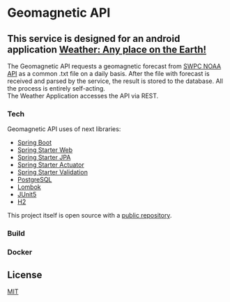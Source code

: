 # Geomagnetic API

## This service is designed for an android application [Weather: Any place on the Earth!](https://play.google.com/store/apps/details?id=net.c7j.wna&hl=ru "Google Play")

The Geomagnetic API requests a geomagnetic forecast from [SWPC NOAA API](https://services.swpc.noaa.gov/text/3-day-geomag-forecast.txt) as a common .txt file on a daily basis. After the file with forecast is received and parsed by the service, the result is stored to the database. All the process is entirely self-acting.  
The Weather Application accesses the API via REST.

### Tech

Geomagnetic API uses of next libraries:

* [Spring Boot]
* [Spring Starter Web]
* [Spring Starter JPA]
* [Spring Starter Actuator]
* [Spring Starter Validation]
* [PostgreSQL]
* [Lombok]
* [JUnit5]
* [H2] 

This project itself is open source with a [public repository][git-repo].

### Build

### Docker

License
----

[MIT](LICENSE)


[Spring Boot]: <https://spring.io/projects/spring-boot>
[Spring Starter Web]: <https://mvnrepository.com/artifact/org.springframework.boot/spring-boot-starter-web/2.1.5.RELEASE>
[Spring Starter JPA]: <https://mvnrepository.com/artifact/org.springframework.boot/spring-boot-starter-data-jpa/2.1.5.RELEASE>
[Spring Starter Actuator]: <https://mvnrepository.com/artifact/org.springframework.boot/spring-boot-actuator/2.1.5.RELEASE>
[Spring Starter Validation]: <https://mvnrepository.com/artifact/org.springframework.boot/spring-boot-starter-validation/2.1.5.RELEASE>
[PostgreSQL]: <https://www.postgresql.org/>
[Lombok]: <https://projectlombok.org/>
[JUnit5]: <https://junit.org/junit5/>
[H2]: <https://www.h2database.com/html/main.html>
[git-repo]: <https://github.com/Illine/geomagnetic-api>

